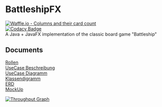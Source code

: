 # BattleshipFX
[![Waffle.io - Columns and their card count](https://badge.waffle.io/linosteiner/BattleshipFX.svg?columns=all&style=flat-square)](https://waffle.io/linosteiner/BattleshipFX)  
[![Codacy Badge](https://api.codacy.com/project/badge/Grade/e725f1a157e246bd9270d43e2d2d3d0e)](https://www.codacy.com/app/beeric1/BattleshipFX?utm_source=github.com&amp;utm_medium=referral&amp;utm_content=linosteiner/BattleshipFX&amp;utm_campaign=Badge_Grade)  
A Java + JavaFX implementation of the classic board game "Battleship"


## Documents  
[Rollen](https://docs.google.com/document/d/1Sh871zfsczDs9OGPXrVlulGIMx1W1w5X75nxTE9PmdY/edit?usp=sharing
"Wer wann welche Rolle hat")  
[UseCase Beschreibung](https://docs.google.com/document/d/10ijdML6Y6XOtydqBtZ_nphd_b47O7SOK_iY8Vwr1NCI/edit?usp=sharing
"Beschreibung zu den Use Cases")  
[UseCase Diagramm](https://drive.google.com/file/d/199WMOtVvBNjvwDS5SWq2u4UJc7dVKH8c/view?usp=sharing
"Use Case Diagramm")  
[Klassendigramm](https://drive.google.com/file/d/1VjvlcC0vA4dkV-ipR0O46TYg3VcLP83A/view?usp=sharing
"Klassendigramm")  
[ERD](https://drive.google.com/file/d/1Oz3okvbsUxKfbUM4B62lISFKIi_pR83n/view?usp=sharing
"ERD")  
[MockUp](https://drive.google.com/file/d/1zKFQt4EhCSTsOf8Va0BJV5vuaBUDqKRR/view?usp=sharing
"MockUp")


[![Throughput Graph](https://graphs.waffle.io/linosteiner/BattleshipFX/throughput.svg)](https://waffle.io/linosteiner/BattleshipFX/metrics/throughput)
